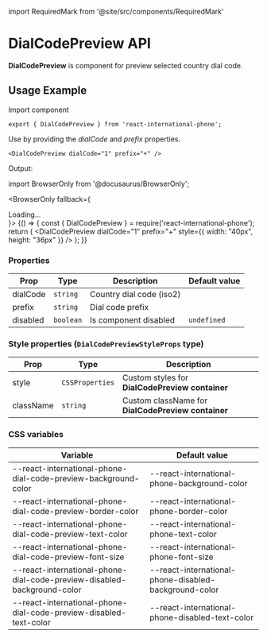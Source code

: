 import RequiredMark from '@site/src/components/RequiredMark'

# DialCodePreview API

**DialCodePreview** is component for preview selected country dial code.

## Usage Example

Import component

```tsx
export { DialCodePreview } from 'react-international-phone';
```

Use by providing the _dialCode_ and _prefix_ properties.

```tsx
<DialCodePreview dialCode="1" prefix="+" />
```

Output:

import BrowserOnly from '@docusaurus/BrowserOnly';

<BrowserOnly fallback={<div>Loading...</div>}>
{() => {
const { DialCodePreview } = require('react-international-phone');
return (
<DialCodePreview dialCode="1" prefix="+" style={{ width: "40px", height: "36px" }} />
);
}}
</BrowserOnly>

### Properties

| Prop                     | Type      | Description              | Default value |
| ------------------------ | --------- | ------------------------ | ------------- |
| dialCode <RequiredMark/> | `string`  | Country dial code (iso2) |               |
| prefix <RequiredMark/>   | `string`  | Dial code prefix         |               |
| disabled                 | `boolean` | Is component disabled    | `undefined`   |

### Style properties (`DialCodePreviewStyleProps` type)

| Prop      | Type            | Description                                        |
| --------- | --------------- | -------------------------------------------------- |
| style     | `CSSProperties` | Custom styles for **DialCodePreview container**    |
| className | `string`        | Custom className for **DialCodePreview container** |

### CSS variables

| Variable                                                                | Default value                                         |
| ----------------------------------------------------------------------- | ----------------------------------------------------- |
| --react-international-phone-dial-code-preview-background-color          | --react-international-phone-background-color          |
| --react-international-phone-dial-code-preview-border-color              | --react-international-phone-border-color              |
| --react-international-phone-dial-code-preview-text-color                | --react-international-phone-text-color                |
| --react-international-phone-dial-code-preview-font-size                 | --react-international-phone-font-size                 |
| --react-international-phone-dial-code-preview-disabled-background-color | --react-international-phone-disabled-background-color |
| --react-international-phone-dial-code-preview-disabled-text-color       | --react-international-phone-disabled-text-color       |
